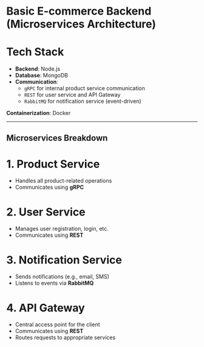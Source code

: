 # Basic E-commerce Backend (Microservices Architecture)

# Tech Stack

- **Backend**: Node.js
- **Database**: MongoDB
- **Communication**:
  - `gRPC` for internal product service communication
  - `REST` for user service and API Gateway
  - `RabbitMQ` for notification service (event-driven)

**Containerization**: Docker

---

## Microservices Breakdown

# 1. Product Service
- Handles all product-related operations
- Communicates using **gRPC**

# 2. User Service
- Manages user registration, login, etc.
- Communicates using **REST**

# 3. Notification Service
- Sends notifications (e.g., email, SMS)
- Listens to events via **RabbitMQ**

# 4. API Gateway
- Central access point for the client
- Communicates using **REST**
- Routes requests to appropriate services
